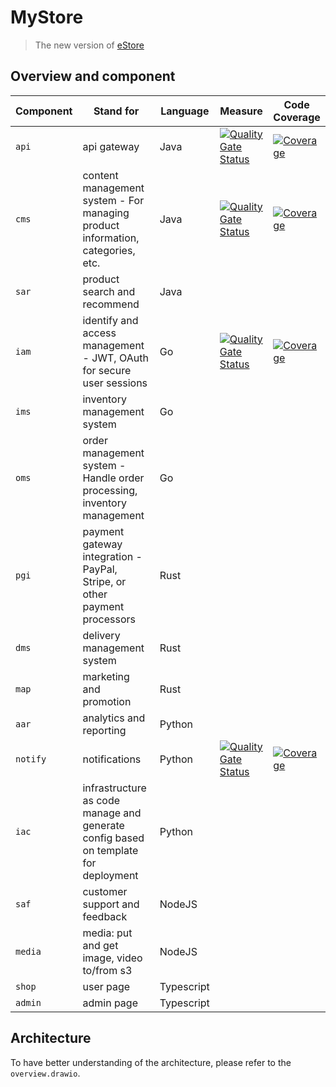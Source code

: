 # MyStore

> The new version of [eStore](https://github.com/tanhaok/eStore)

## Overview and component

|Component| Stand for| Language | Measure | Code Coverage |
| -- | -- | -- | -- | -- |
| `api`| api gateway| Java | [![Quality Gate Status](https://sonarcloud.io/api/project_badges/measure?project=anyshop_api&metric=alert_status)](https://sonarcloud.io/summary/new_code?id=anyshop_api) | [![Coverage](https://sonarcloud.io/api/project_badges/measure?project=anyshop_api&metric=coverage)](https://sonarcloud.io/summary/new_code?id=anyshop_api) |
| `cms`| content management system -  For managing product information, categories, etc.| Java | [![Quality Gate Status](https://sonarcloud.io/api/project_badges/measure?project=anyshop_cms&metric=alert_status)](https://sonarcloud.io/summary/new_code?id=anyshop_cms) | [![Coverage](https://sonarcloud.io/api/project_badges/measure?project=anyshop_cms&metric=coverage)](https://sonarcloud.io/summary/new_code?id=anyshop_cms) |
| `sar` | product search and recommend | Java | | |
| `iam`| identify and access management - JWT, OAuth for secure user sessions| Go |[![Quality Gate Status](https://sonarcloud.io/api/project_badges/measure?project=anyshop_iam&metric=alert_status)](https://sonarcloud.io/summary/new_code?id=anyshop_iam) |[![Coverage](https://sonarcloud.io/api/project_badges/measure?project=anyshop_iam&metric=coverage)](https://sonarcloud.io/summary/new_code?id=anyshop_iam) |
| `ims`| inventory management system| Go | | |
| `oms`| order management system - Handle order processing, inventory management| Go | | |
| `pgi`| payment gateway integration - PayPal, Stripe, or other payment processors | Rust | | |
| `dms`| delivery management system | Rust | | |
| `map`| marketing and promotion | Rust | | |
| `aar`| analytics and reporting | Python | | |
| `notify`| notifications | Python | [![Quality Gate Status](https://sonarcloud.io/api/project_badges/measure?project=anyshop_notify&metric=alert_status)](https://sonarcloud.io/summary/new_code?id=anyshop_notify) | [![Coverage](https://sonarcloud.io/api/project_badges/measure?project=anyshop_notify&metric=coverage)](https://sonarcloud.io/summary/new_code?id=anyshop_notify) |
| `iac` | infrastructure as code manage and generate config based on template for deployment | Python |  | | 
| `saf` | customer support and feedback | NodeJS | | |
| `media` | media: put and get image, video to/from s3 | NodeJS | | |
| `shop`| user page| Typescript | | |
| `admin`| admin page| Typescript | | |

## Architecture

To have better understanding of the architecture, please refer to the `overview.drawio`.
